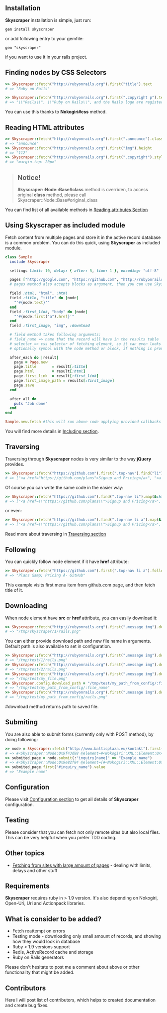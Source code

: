 ## Installation

**Skyscraper** installation is simple, just run:

`gem install skyscraper`

or add following entry to your gemfile:

`gem "skyscraper"`

if you want to use it in your rails project.

## Finding nodes by CSS Selectors

```ruby
>> Skyscraper::fetch("http://rubyonrails.org").first("title").text
# => "Ruby on Rails"

>> Skyscraper::fetch("http://rubyonrails.org").first(".copyright p").text
# => "\\"Rails\\", \\"Ruby on Rails\\", and the Rails logo are registered trademarks of David Heinemeier Hansson. All rights reserved."
```

You can use this thanks to **Nokogiri#css** method.

## Reading HTML attributes
```ruby
>> Skyscraper::fetch("http://rubyonrails.org").first(".announce").class
# => "announce"
>> Skyscraper::fetch("http://rubyonrails.org").first("img").height
# => "112"
>> Skyscraper::fetch("http://rubyonrails.org").first(".copyright").style
# => "margin-top: 20px"

```

> ## Notice! 
>**Skyscraper::Node::Base#class** method is overriden, to access original **class** method, please call Skyscraper::Node::Base#original_class

You can find list of all available methods in [Reading attributes Section](wiki/reading_attributes)

## Using Skyscraper as included module

Fetch content from multiple pages and store it in the active record database is a common problem. You can do this quick, using **Skyscraper** as included module.

```ruby
class Sample
  include Skyscraper

  settings limit: 10, delay: { after: 5, time: 1 }, encoding: "utf-8"

  pages ["http://google.com", "https://github.com", "http://rubyonrails.org"]
  # pages method also accepts blocks as argument, then you can use Skyscraper::fetch method inside to get list of pages from website more dynamically

  field :html, "html", :html
  field :title, "title" do |node|
    "'#{node.text}'"
  end
  field :first_link, "body" do |node|
    "'#{node.first("a").href}'"
  end
  field :first_image, "img", :download

  # field method takes following arguments: 
  # field_name => name that the record will have in the results table
  # selector => css selector of fetching element, so it can even looks like "tag #id.some_class"
  # optionally symbol with the node method or block, if nothing is provided, text method on the node is fired

  after_each do |result|
    page = Page.new 
    page.title       = result[:title]
    page.html        = result[:html]
    page.first_link  = result[:first_link]
    page.first_image_path = results[:first_image]
    page.save
  end

  after_all do 
    puts "Job done"
  end
end

Sample.new.fetch #this will run above code applying provided callbacks and returns array with results
```
You will find more details in [Including section](wiki/Including).

## Traversing

Traversing through **Skyscraper** nodes is very similar to the way **jQuery** provides.

```ruby
>> Skyscraper::fetch("https://github.com").first(".top-nav").find("li").map(&:html)
# => ["<a href="https://github.com/plans">Signup and Pricing</a>", "<a href="https://github.com/explore">Explore GitHub</a>", "<a href="https://github.com/features">Features</a>", "<a href="https://github.com/blog">Blog</a>", "<a href="https://github.com/login">Login</a>"]
```

Of course you can write the same code in the easier way:

```ruby
>> Skyscraper::fetch("https://github.com").find(".top-nav li").map(&:html)
# => ["<a href=\\"https://github.com/plans\\">Signup and Pricing</a>", "<a href=\\"https://github.com/explore\\">Explore GitHub</a>", "<a href=\\"https://github.com/features\\">Features</a>", "<a href=\\"https://github.com/blog\\">Blog</a>", "<a href=\\"https://github.com/login\\">Login</a>"]
```

or even:

```ruby
>> Skyscraper::fetch("https://github.com").find(".top-nav li a").map(&:content)
# => ["<a href=\\"https://github.com/plans\\">Signup and Pricing</a>", "<a href=\\"https://github.com/explore\\">Explore GitHub</a>", "<a href=\\"https://github.com/feature\s\">Features</a>", "<a href=\\"https://github.com/blog\\">Blog</a>", "<a href=\\"https://github.com/login\\">Login</a>"]
```

Read more about traversing in [Traversing section](wiki/traversing)

## Following 

You can quickly follow node element if it have **href** attribute:

```ruby
>> Skyscraper::fetch("https://github.com").first(".top-nav li a").follow.first("title").html
# => "Plans &amp; Pricing Â· GitHub"
```

This example visits first menu item from github.com page, and then fetch title of it.

## Downloading

When node element have **src** or **href** attribute, you can easily download it:

```ruby
>> Skyscraper::fetch("http://rubyonrails.org").first(".message img").download
# => "/tmp/skyscraper/1/rails.png"
```

You can either provide download path and new file name in arguments. Default path is also available to set in configuration.

```ruby
>> Skyscraper::fetch("http://rubyonrails.org").first(".message img").download(path: "/tmp/test/:sequence/:file_name")
# => "/tmp/test/1/rails.png"
>> Skyscraper::fetch("http://rubyonrails.org").first(".message img").download(path: "/tmp/test/:sequence/:file_name")
# => "/tmp/test/2/rails.png"
>> Skyscraper::fetch("http://rubyonrails.org").first(".message img").download(path: "/tmp/test/my_file.png")
# => "/tmp/test/my_file.png"
>> Skyscraper.config.download_path = "/tmp/test/my_path_from_config/:file_name"
# => "/tmp/test/my_path_from_config/:file_name"
>> Skyscraper::fetch("http://rubyonrails.org").first(".message img").download
# => "/tmp/test/my_path_from_config/rails.png"
```

\#download method returns path to saved file. 

## Submiting

You are also able to submit forms (currently only with POST method), by doing following:

```ruby
>> node = Skyscraper::fetch("http://www.balticplaza.eu/kontakt").first("#new_inquiry") 
# => #<Skyscraper::Node:0x9f43d88 @element=#<Nokogiri::XML::Element:0x4fa1ece name="form" ...
>> submited_page = node.submit(:"inquiry[name]" => "Example name")
# => #<Skyscraper::Node:0x9e82f84 @element=[#<Nokogiri::XML::Element:0x4f41920 name="html" ...
>> submited_page.first("#inquiry_name").value
# => "Example name"
```

## Configuration

Please visit [Configuration section](wiki/configuration) to get all details of **Skyscraper** configuration.

## Testing

Please consider that you can fetch not only remote sites but also local files. This can be very helpful when you prefer TDD coding. 

## Other topics

* [Fetching from sites with large amount of pages](wiki/fetching_large_pages) - dealing with limits, delays and other stuff

## Requirements

**Skyscraper** requires ruby in > 1.9 version. It's also depending on Nokogiri, Open-Uri, Uri and Actionpack libraries.

## What is consider to be added?

* Fetch reattempt on errors
* Testing mode - downloading only small amount of records, and showing how they would look in database
* Ruby < 1.9 versions support
* Redis, ActiveRecord cache and storage
* Ruby on Rails generators

Please don't hesitate to post me a comment about above or other functionality that might be added.

## Contributors

Here I will post list of contributors, which helps to created documentation and create bug fixes.
